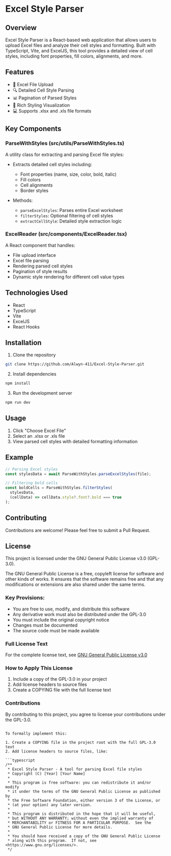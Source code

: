 # Excel Style Parser

## Overview

Excel Style Parser is a React-based web application that allows users to upload Excel files and analyze their cell styles and formatting. Built with TypeScript, Vite, and ExcelJS, this tool provides a detailed view of cell styles, including font properties, fill colors, alignments, and more.

## Features

- 📄 Excel File Upload
- 🔍 Detailed Cell Style Parsing
- 📊 Pagination of Parsed Styles
- 🎨 Rich Styling Visualization
- 💻 Supports .xlsx and .xls file formats

## Key Components

### ParseWithStyles (src/utils/ParseWithStyles.ts)

A utility class for extracting and parsing Excel file styles:

- Extracts detailed cell styles including:

  - Font properties (name, size, color, bold, italic)
  - Fill colors
  - Cell alignments
  - Border styles

- Methods:
  - `parseExcelStyles`: Parses entire Excel worksheet
  - `filterStyles`: Optional filtering of cell styles
  - `extractCellStyle`: Detailed style extraction logic

### ExcelReader (src/components/ExcelReader.tsx)

A React component that handles:

- File upload interface
- Excel file parsing
- Rendering parsed cell styles
- Pagination of style results
- Dynamic style rendering for different cell value types

## Technologies Used

- React
- TypeScript
- Vite
- ExcelJS
- React Hooks

## Installation

1. Clone the repository

```bash
git clone https://github.com/Alwyn-411/Excel-Style-Parser.git
```

2. Install dependencies

```bash
npm install
```

3. Run the development server

```bash
npm run dev
```

## Usage

1. Click "Choose Excel File"
2. Select an .xlsx or .xls file
3. View parsed cell styles with detailed formatting information

## Example

```typescript
// Parsing Excel styles
const stylesData = await ParseWithStyles.parseExcelStyles(file);

// Filtering bold cells
const boldCells = ParseWithStyles.filterStyles(
  stylesData,
  (cellData) => cellData.style?.font?.bold === true
);
```

## Contributing

Contributions are welcome! Please feel free to submit a Pull Request.

## License

This project is licensed under the GNU General Public License v3.0 (GPL-3.0).

The GNU General Public License is a free, copyleft license for software and other kinds of works. It ensures that the software remains free and that any modifications or extensions are also shared under the same terms.

### Key Provisions:

- You are free to use, modify, and distribute this software
- Any derivative work must also be distributed under the GPL-3.0
- You must include the original copyright notice
- Changes must be documented
- The source code must be made available

### Full License Text

For the complete license text, see [GNU General Public License v3.0](https://www.gnu.org/licenses/gpl-3.0.en.html)

### How to Apply This License

1. Include a copy of the GPL-3.0 in your project
2. Add license headers to source files
3. Create a COPYING file with the full license text

### Contributions

By contributing to this project, you agree to license your contributions under the GPL-3.0.

````

To formally implement this:

1. Create a COPYING file in the project root with the full GPL-3.0 text
2. Add license headers to source files, like:

```typescript
/**
 * Excel Style Parser - A tool for parsing Excel file styles
 * Copyright (C) [Year] [Your Name]
 *
 * This program is free software: you can redistribute it and/or modify
 * it under the terms of the GNU General Public License as published by
 * the Free Software Foundation, either version 3 of the License, or
 * (at your option) any later version.
 *
 * This program is distributed in the hope that it will be useful,
 * but WITHOUT ANY WARRANTY; without even the implied warranty of
 * MERCHANTABILITY or FITNESS FOR A PARTICULAR PURPOSE.  See the
 * GNU General Public License for more details.
 *
 * You should have received a copy of the GNU General Public License
 * along with this program.  If not, see <https://www.gnu.org/licenses/>.
 */
````
